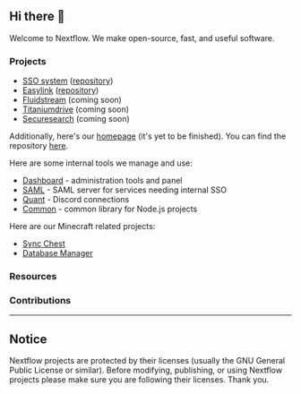 ## Hi there 👋

Welcome to Nextflow. We make open-source, fast, and useful software.

### Projects
* [SSO system](https://secure.nextflow.cloud) ([repository](https://github.com/Nextflow-Cloud/sso-system))
* [Easylink](https://app.nextflow.cloud) ([repository](https://github.com/Nextflow-Cloud/easylink))
* [Fluidstream](https://stream.nextflow.cloud) (coming soon)
* [Titaniumdrive](https://files.nextflow.cloud) (coming soon)
* [Securesearch](https://ss.nextflow.cloud) (coming soon)

Additionally, here's our [homepage](https://nextflow.cloud) (it's yet to be finished). You can find the repository [here](https://github.com/Nextflow-Cloud/main-page).

Here are some internal tools we manage and use:
* [Dashboard](https://github.com/Nextflow-Cloud/dashboard) - administration tools and panel
* [SAML](https://github.com/Nextflow-Cloud/saml) - SAML server for services needing internal SSO 
* [Quant](https://github.com/Nextflow-Cloud/quant) - Discord connections
* [Common](https://github.com/Nextflow-Cloud/common) - common library for Node.js projects

Here are our Minecraft related projects:
* [Sync Chest](https://github.com/Nextflow-Cloud/sync-chest)
* [Database Manager](https://github.com/Nextflow-Cloud/database-manager) 

### Resources

### Contributions

----

## Notice
Nextflow projects are protected by their licenses (usually the GNU General Public License or similar). Before modifying, publishing, or using Nextflow projects please make sure you are following their licenses. Thank you.
